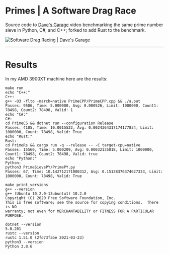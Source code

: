 # Primes | A Software Drag Race

Source code to [Dave's Garage](https://www.youtube.com/c/DavesGarage/featured) video
benchmarking the same prime number sieve in Python, C#, and C++; forked to add Rust to the benchmark.

[![Software Drag Racing | Dave's Garage](https://img.youtube.com/vi/D3h62rgewZM/0.jpg)](https://youtu.be/D3h62rgewZM)

---

# Results

In my AMD 3900XT machine here are the results:

```
make run
echo "C++:"
C++:
g++ -O3 -flto -march=native PrimeCPP/PrimeCPP.cpp && ./a.out
Passes: 9506, Time: 5.000000, Avg: 0.000526, Limit: 1000000, Count1: 78498, Count2: 78498, Valid: 1
echo "C#:"
C#:
cd PrimeCS && dotnet run --configuration Release
Passes: 4105, Time: 10.0015522, Avg: 0.0024364317174177834, Limit: 1000000, Count: 78498, Valid: True
echo "Rust:"
Rust:
cd PrimeRs && cargo run -q --release -- -C target-cpu=native
Passes: 15560, Time: 5.000209, Avg: 0.00032135018, Limit: 1000000, Count1: 78498, Count2: 78498, Valid: true
echo "Python:"
Python:
python3 PrimeSievePY/PrimePY.py
Passes: 67, Time: 10.142712171000312, Avg: 0.15138376374627333, Limit: 1000000, Count: 78498, Valid: True
```


```
make print_versions 
g++ --version
g++ (Ubuntu 10.2.0-13ubuntu1) 10.2.0
Copyright (C) 2020 Free Software Foundation, Inc.
This is free software; see the source for copying conditions.  There is NO
warranty; not even for MERCHANTABILITY or FITNESS FOR A PARTICULAR PURPOSE.

dotnet --version
5.0.201
rustc --version
rustc 1.51.0 (2fd73fabe 2021-03-23)
python3 --version
Python 3.8.6
```